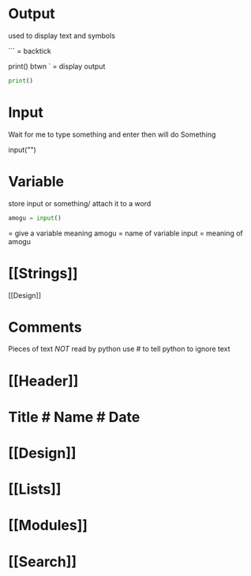 # Output
used to display text and symbols

\``` = backtick

print() btwn ` = display output
```python
print()
```


# Input
Wait for me to type something and enter
then will do Something

input("")


# Variable
store input or something/ attach it to a word 

```python
amogu = input()
```

= give a variable meaning
amogu = name of variable
input = meaning of amogu








# [[Strings]]

[[Design]]





# Comments
Pieces of text *NOT* read by python
use # to tell python to ignore text

# [[Header]]
# Title # Name # Date



# [[Design]]


# [[Lists]]

# [[Modules]]

# [[Search]]

